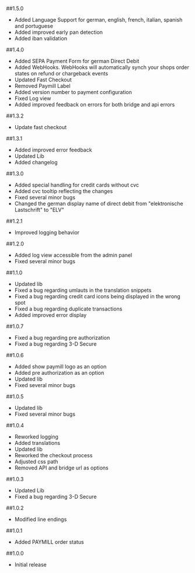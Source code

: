 ##1.5.0
* Added Language Support for german, english, french, italian, spanish and portuguese
* Added improved early pan detection
* Added iban validation

##1.4.0
* Added SEPA Payment Form for german Direct Debit
* Added WebHooks. WebHooks will automatically synch your shops order states on refund or chargeback events
* Updated Fast Checkout
* Removed Paymill Label
* Added version number to payment configuration
* Fixed Log view
* Added improved feedback on errors for both bridge and api errors

##1.3.2
* Update fast checkout

##1.3.1
* Added improved error feedback
* Updated Lib
* Added changelog

##1.3.0
* Added special handling for credit cards without cvc
* Added cvc tooltip reflecting the changes
* Fixed several minor bugs
* Changed the german display name of direct debit from "elektronische Lastschrift" to "ELV"

##1.2.1
* Improved logging behavior

##1.2.0
* Added log view accessible from the admin panel
* Fixed several minor bugs

##1.1.0
* Updated lib
* Fixed a bug regarding umlauts in the translation snippets
* Fixed a bug regarding credit card icons being displayed in the wrong spot
* Fixed a bug regarding duplicate transactions
* Added improved error display

##1.0.7
* Fixed a bug regarding pre authorization
* Fixed a bug regarding 3-D Secure

##1.0.6
* Added show paymill logo as an option
* Added pre authorization as an option
* Updated lib
* Fixed several minor bugs

##1.0.5
* Updated lib
* Fixed several minor bugs

##1.0.4
* Reworked logging
* Added translations
* Updated lib
* Reworked the checkout process
* Adjusted css path
* Removed API and bridge url as options

##1.0.3
* Updated Lib
* Fixed a bug regarding 3-D Secure

##1.0.2
* Modified line endings

##1.0.1
* Added PAYMILL order status

##1.0.0
* Initial release